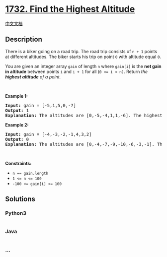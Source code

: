 # [1732. Find the Highest Altitude](https://leetcode.com/problems/find-the-highest-altitude)

[中文文档](/solution/1700-1799/1732.Find%20the%20Highest%20Altitude/README.md)

## Description

<p>There is a biker going on a road trip. The road trip consists of <code>n + 1</code> points at different altitudes. The biker starts his trip on point <code>0</code> with altitude equal <code>0</code>.</p>

<p>You are given an integer array <code>gain</code> of length <code>n</code> where <code>gain[i]</code> is the <strong>net gain in altitude</strong> between points <code>i</code>​​​​​​ and <code>i + 1</code> for all (<code>0 &lt;= i &lt; n)</code>. Return <em>the <strong>highest altitude</strong> of a point.</em></p>

<p>&nbsp;</p>
<p><strong>Example 1:</strong></p>

<pre>
<strong>Input:</strong> gain = [-5,1,5,0,-7]
<strong>Output:</strong> 1
<strong>Explanation:</strong> The altitudes are [0,-5,-4,1,1,-6]. The highest is 1.
</pre>

<p><strong>Example 2:</strong></p>

<pre>
<strong>Input:</strong> gain = [-4,-3,-2,-1,4,3,2]
<strong>Output:</strong> 0
<strong>Explanation:</strong> The altitudes are [0,-4,-7,-9,-10,-6,-3,-1]. The highest is 0.
</pre>

<p>&nbsp;</p>
<p><strong>Constraints:</strong></p>

<ul>
	<li><code>n == gain.length</code></li>
	<li><code>1 &lt;= n &lt;= 100</code></li>
	<li><code>-100 &lt;= gain[i] &lt;= 100</code></li>
</ul>


## Solutions

<!-- tabs:start -->

### **Python3**

```python

```

### **Java**

```java

```

### **...**

```

```

<!-- tabs:end -->
